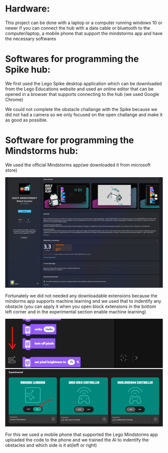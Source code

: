 # Hardware:
This project can be done with a laptop or a computer running windows 10 or newer if you can connect the hub with a data 
cable or bluetooth to the computer/laptop, a mobile phone that support the mindstorms app and have the necessary softwares


# Softwares for programming the Spike hub:

We first used the Lego Spike desktop application which can be downloaded from the Lego Educations website 
and used an online editor that can be opened in a browser that supports connecting to the hub (we used Google Chrome)

We could not complete the obstacle challange with the Spike because we did not had a camera so we only focused on the open challange and make it
as good as possible.


# Software for programming the Mindstorms hub:

We used the official Mindstorms app(we downloaded it from microsoft store)

<img src="mindstorms.png" alt="mindstorms">


Fortunately we did not needed any downloadable extensions because the mindorms app supports machine learning and we used that
to indentify any obstacle (you can apply it when you open block extensions in the bottom left corner and in the experimental 
section enable machine learning)

<img src="block_extensions.png" alt="block extensions">

<img src="machine_learning_on.png" alt="machine learning enable">

For this we used a mobile phone that supported the Lego Mindstorms app uploaded the code 
to the phone and we trained the AI to indentify the obstacles and which side is it at(left or right)
